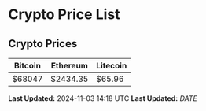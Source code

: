 # Crypto Price List

## Crypto Prices
| Bitcoin | Ethereum | Litecoin |
| ------- | -------- | -------- |
| $68047 | $2434.35 | $65.96 |
**Last Updated:** 2024-11-03 14:18 UTC
**Last Updated:** $DATE$
